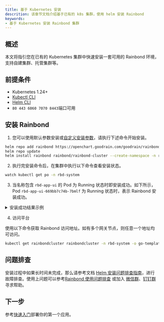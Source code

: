 ```yaml
---
title: 基于 Kubernetes 安装
descrition: 该章节文档介绍基于已有的 k8s 集群，使用 helm 安装 Rainbond
keywords:
- 基于 Kubernetes 安装 Rainbond 集群
---
```


## 概述

本文将指引您在已有的 Kubernetes 集群中快速安装一套可用的 Rainbond 环境，支持自建集群、托管集群等。

## 前提条件

* Kubernetes 1.24+
* [Kubectl CLI](https://kubernetes.io/docs/tasks/tools/#kubectl)
* [Helm CLI](https://helm.sh/docs/intro/install/)
* `80 443 6060 7070 8443`端口可用

## 安装 Rainbond

1. 您可以使用默认参数安装或[自定义安装参数](./vaules-config.md)，请执行下述命令开始安装。

```bash
helm repo add rainbond https://openchart.goodrain.com/goodrain/rainbond
helm repo update
helm install rainbond rainbond/rainbond-cluster --create-namespace -n rbd-system
```

2. 执行完安装命令后，在集群中执行以下命令查看安装状态。

```bash
watch kubectl get po -n rbd-system
```

3. 当名称包含 `rbd-app-ui` 的 Pod 为 Running 状态时即安装成功。如下所示，Pod `rbd-app-ui-669bb7c74b-7bmlf` 为 Running 状态时，表示 Rainbond 安装成功。

<details>
<summary>安装成功结果示例</summary>

```bash
NAME                                         READY   STATUS      RESTARTS   AGE
rbd-hub-64777d89d8-l56d8                     1/1     Running     0          14d
rbd-gateway-76djb                            1/1     Running     0          14d
rbd-mq-6b847d874b-j5jg2                      1/1     Running     0          14d
rbd-monitor-0                                1/1     Running     0          14d
rbd-db-0                                     2/2     Running     0          14d
rbd-app-ui-669bb7c74b-7bmlf                  1/1     Running     0          7d12h
rbd-worker-679fd44bc7-n6lvg                  1/1     Running     0          9d
rainbond-operator-7978d4d695-ws8bz           1/1     Running     0          9d
rbd-chaos-nkxw7                              1/1     Running     0          8d
rbd-api-5d8bb8d57d-djx2s                     1/1     Running     0          47h
```

</details>

4. 访问平台

使用以下命令获取 Rainbond 访问地址。如有多个网关节点，则任意一个地址均可访问。

```bash
kubectl get rainbondcluster rainbondcluster -n rbd-system -o go-template --template='{{range.spec.gatewayIngressIPs}}{{.}}:7070{{printf "\n"}}{{end}}'
```


## 问题排查

安装过程中如果长时间未完成，那么请参考文档 [Helm 安装问题排查指南](/docs/troubleshooting/installation/helm)，进行故障排查。使用上问题可以参考[Rainbond 使用问题排查](/docs/troubleshooting/use/) 或加入 [微信群](/community/support#微信群)、[钉钉群](/community/support#钉钉群) 寻求帮助。

## 下一步

参考[快速入门](/docs/quick-start/getting-started/)部署你的第一个应用。
